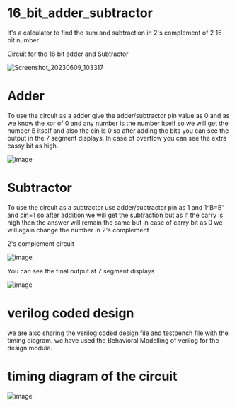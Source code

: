 # 16_bit_adder_subtractor
It's a calculator to find the sum and subtraction in 2's complement of 2 16 bit number

Circuit for the 16 bit adder and Subtractor 

![Screenshot_20230609_103317](https://github.com/9389lalit/16_bit_adder_subtractor/assets/99964550/e7f70c3b-0008-4799-b130-55035a6ada33)

# Adder 
To use the circuit as a adder give the adder/subtractor pin value as 0 and as we know the xor of 0 and any number is the number itself so we will get the number B itself and also the cin is 0 so after adding the bits you can see the output in the 7 segment displays.
In case of overflow  you can see the extra cassy bit as high.

![image](https://github.com/9389lalit/16_bit_adder_subtractor/assets/99964550/7b5a874e-edd4-41f4-8094-9de5ecb06a99)

# Subtractor 
To use the circuit as a subtractor use adder/subtractor pin as 1 and 1^B=B' and cin=1 so after addition we will get the subtraction but as if the carry is high then the answer will remain the same but in case of carry bit as 0 we will again change the number in 
2's complement

2's complement circuit

![image](https://github.com/9389lalit/16_bit_adder_subtractor/assets/99964550/6f71f0f0-4f30-4f1a-9be0-c5745c8a75f7)

You can see the final output at 7 segment displays

![image](https://github.com/9389lalit/16_bit_adder_subtractor/assets/99964550/348956a3-1b9f-4001-a2b2-c3440595aa95)


# verilog coded design 
we are also sharing the verilog coded design file and testbench file with the timing diagram.
we have used the Behavioral Modelling of verilog for the design module.

# timing diagram of the circuit 

![image](https://github.com/9389lalit/16_bit_adder_subtractor/assets/99964550/4d5f5487-7fcd-4cce-87ad-0c1c489dc217)


